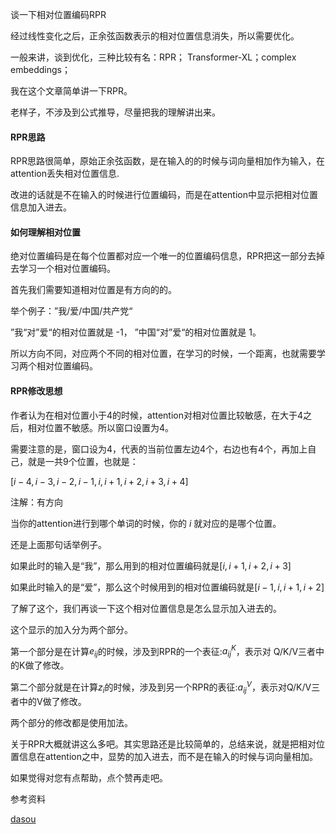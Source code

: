 谈一下相对位置编码RPR

经过线性变化之后，正余弦函数表示的相对位置信息消失，所以需要优化。

一般来讲，谈到优化，三种比较有名：RPR； Transformer-XL；complex embeddings；

我在这个文章简单讲一下RPR。

老样子，不涉及到公式推导，尽量把我的理解讲出来。

#### RPR思路

RPR思路很简单，原始正余弦函数，是在输入的的时候与词向量相加作为输入，在attention丢失相对位置信息.

改进的话就是不在输入的时候进行位置编码，而是在attention中显示把相对位置信息加入进去。

#### 如何理解相对位置

绝对位置编码是在每个位置都对应一个唯一的位置编码信息，RPR把这一部分去掉去学习一个相对位置编码。

首先我们需要知道相对位置是有方向的的。

举个例子：”我/爱/中国/共产党“

”我“对”爱“的相对位置就是 -1， ”中国“对”爱“的相对位置就是 1。

所以方向不同，对应两个不同的相对位置，在学习的时候，一个距离，也就需要学习两个相对位置编码。

#### RPR修改思想

作者认为在相对位置小于4的时候，attention对相对位置比较敏感，在大于4之后，相对位置不敏感。所以窗口设置为4。

需要注意的是，窗口设为4，代表的当前位置左边4个，右边也有4个，再加上自己，就是一共9个位置，也就是：

$[i-4,i-3,i-2,i-1,i,i+1,i+2,i+3,i+4]$

注解：有方向

当你的attention进行到哪个单词的时候，你的 $i$ 就对应的是哪个位置。

还是上面那句话举例子。

如果此时的输入是“我”，那么用到的相对位置编码就是$[i,i+1,i+2,i+3]$

如果此时输入的是“爱”，那么这个时候用到的相对位置编码就是$[i-1,i,i+1,i+2]$

了解了这个，我们再谈一下这个相对位置信息是怎么显示加入进去的。

这个显示的加入分为两个部分。

第一个部分是在计算$e_{ij}$的时候，涉及到RPR的一个表征:$a_{ij}^{K}$，表示对 Q/K/V三者中的K做了修改。

第二个部分就是在计算$z_{i}$的时候，涉及到另一个RPR的表征:$a_{ij}^{V}$，表示对Q/K/V三者中的V做了修改。

两个部分的修改都是使用加法。



关于RPR大概就讲这么多吧。其实思路还是比较简单的，总结来说，就是把相对位置信息在attention之中，显势的加入进去，而不是在输入的时候与词向量相加。

如果觉得对您有点帮助，点个赞再走吧。

参考资料

[dasou](https://github.com/DA-southampton/NLP_ability/blob/master/%E6%B7%B1%E5%BA%A6%E5%AD%A6%E4%B9%A0%E8%87%AA%E7%84%B6%E8%AF%AD%E8%A8%80%E5%A4%84%E7%90%86/Transformer/%E5%8E%9F%E7%89%88Transformer%E7%9A%84%E4%BD%8D%E7%BD%AE%E7%BC%96%E7%A0%81%E7%A9%B6%E7%AB%9F%E6%9C%89%E6%B2%A1%E6%9C%89%E5%8C%85%E5%90%AB%E7%9B%B8%E5%AF%B9%E4%BD%8D%E7%BD%AE%E4%BF%A1%E6%81%AF.md)